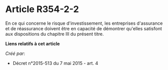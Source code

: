 # Article R354-2-2

En ce qui concerne le risque d'investissement, les entreprises d'assurance et de réassurance doivent être en capacité de
démontrer qu'elles satisfont aux dispositions du chapitre III du présent titre.

**Liens relatifs à cet article**

_Créé par_:

  - Décret n°2015-513 du 7 mai 2015 - art. 4
